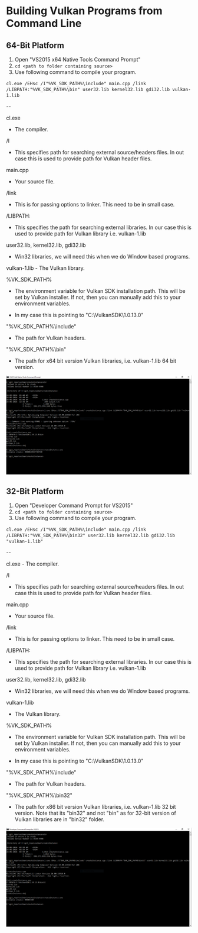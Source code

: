 Building Vulkan Programs from Command Line
==========================================

64-Bit Platform
---------------

1. Open "VS2015 x64 Native Tools Command Prompt"
2. ``` cd <path to folder containing source> ```
3. Use following command to compile your program.

```
cl.exe /EHsc /I"%VK_SDK_PATH%\include" main.cpp /link /LIBPATH:"%VK_SDK_PATH%\bin" user32.lib kernel32.lib gdi32.lib vulkan-1.lib
```

--

cl.exe

- The compiler.

/I

- This specifies path for searching external source/headers files. In out case this is used to provide path for Vulkan header files.

main.cpp

- Your source file.

/link

- This is for passing options to linker. This need to be in small case.

/LIBPATH:

- This specifies the path for searching external libraries. In our case this is used to provide path for Vulkan library i.e. vulkan-1.lib

user32.lib, kernel32.lib, gdi32.lib

- Win32 libraries, we will need this when we do Window based programs.

vulkan-1.lib - The Vulkan library.

%VK_SDK_PATH%

- The environment variable for Vulkan SDK installation path. This will be set by Vulkan installer. If not, then you can manually add this to your environment variables.

- In my case this is pointing to "C:\VulkanSDK\1.0.13.0"

"%VK_SDK_PATH%\include"

- The path for Vulkan headers.

"%VK_SDK_PATH%\bin"

- The path for x64 bit version Vulkan libraries, i.e. vulkan-1.lib 64 bit version.


![alt text][vulkan_command_line_x64]

[vulkan_command_line_x64]: https://raw.githubusercontent.com/ChetanGandhi/vulkan/master/createInstance/vulkan_command_line_x64.png "vulkan_command_line_x64"

32-Bit Platform
---------------

1. Open "Developer Command Prompt for VS2015"
2. ``` cd <path to folder containing source> ```
3. Use following command to compile your program.

```
cl.exe /EHsc /I"%VK_SDK_PATH%\include" main.cpp /link /LIBPATH:"%VK_SDK_PATH%\bin32" user32.lib kernel32.lib gdi32.lib "vulkan-1.lib"
```

--

cl.exe - The compiler.

/I

- This specifies path for searching external source/headers files. In out case this is used to provide path for Vulkan header files.

main.cpp

- Your source file.

/link

- This is for passing options to linker. This need to be in small case.

/LIBPATH:

- This specifies the path for searching external libraries. In our case this is used to provide path for Vulkan library i.e. vulkan-1.lib

user32.lib, kernel32.lib, gdi32.lib

- Win32 libraries, we will need this when we do Window based programs.

vulkan-1.lib

- The Vulkan library.

%VK_SDK_PATH%

- The environment variable for Vulkan SDK installation path. This will be set by Vulkan installer. If not, then you can manually add this to your environment variables.

- In my case this is pointing to "C:\VulkanSDK\1.0.13.0"

"%VK_SDK_PATH%\include"

- The path for Vulkan headers.

"%VK_SDK_PATH%\bin32"

- The path for x86 bit version Vulkan libraries, i.e. vulkan-1.lib 32 bit version. Note that its "bin32" and not "bin" as for 32-bit version of Vulkan libraries are in "bin32" folder.

![alt text][vulkan_command_line_x86]

[vulkan_command_line_x86]: https://raw.githubusercontent.com/ChetanGandhi/vulkan/master/createInstance/vulkan_command_line_x86.png "vulkan_command_line_x86"
